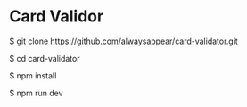 # Card Validor

$ git clone https://github.com/alwaysappear/card-validator.git

$ cd card-validator

$ npm install

$ npm run dev
